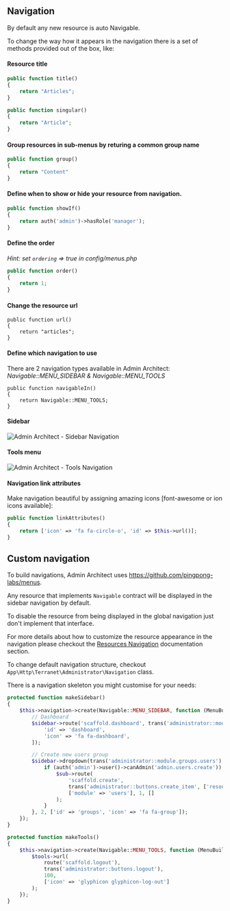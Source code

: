 ## Navigation

By default any new resource is auto Navigable.

To change the way how it appears in the navigation there is a set of methods provided out of the box, like:

#### Resource title

```php
public function title()
{
	return "Articles";
}

public function singular()
{
	return "Article";
}
```

#### Group resources in sub-menus by returing a common group name

```php
public function group()
{
	return "Content"
}
```

#### Define when to show or hide your resource from navigation.

```php
public function showIf()
{
	return auth('admin')->hasRole('manager');
}
```

#### Define the order
*Hint: set `ordering` => true in config/menus.php*

```php
public function order()
{
	return 1;
}
```

#### Change the resource url

```
public function url()
{
	return "articles";
}
```

#### Define which navigation to use
There are 2 navigation types available in Admin Architect:
*Navigable::MENU_SIDEBAR &amp; Navigable::MENU_TOOLS*


```
public function navigableIn()
{
	return Navigable::MENU_TOOLS;
}
```

#### Sidebar

![Admin Architect - Sidebar Navigation](http://docs.adminarchitect.com/images/navigation/sidebar.jpg)

#### Tools menu
![Admin Architect - Tools Navigation](http://docs.adminarchitect.com/images/navigation/tools.jpg)


#### Navigation link attributes
Make navigation beautiful by assigning amazing icons [font-awesome or ion icons available]:

```php
public function linkAttributes()
{
    return ['icon' => 'fa fa-circle-o', 'id' => $this->url()];
}
```

## Custom navigation

To build navigations, Admin Architect uses https://github.com/pingpong-labs/menus.

Any resource that implements `Navigable` contract will be displayed in the sidebar navigation by default.

To disable the resource from being displayed in the global navigation just don't implement that interface.

For more details about how to customize the resource appearance in the navigation please checkout the [Resources Navigation](http://docs.adminarchitect.com/Resources) documentation section.

To change default navigation structure, checkout `App\Http\Terranet\Administrator\Navigation` class.

There is a navigation skeleton you might customise for your needs:

```php
protected function makeSidebar()
{
	$this->navigation->create(Navigable::MENU_SIDEBAR, function (MenuBuilder $sidebar) {
		// Dashboard
		$sidebar->route('scaffold.dashboard', trans('administrator::module.dashboard'), [], 1, [
			'id' => 'dashboard',
			'icon' => 'fa fa-dashboard',
		]);

		// Create new users group
		$sidebar->dropdown(trans('administrator::module.groups.users'), function (MenuItem $sub) {
			if (auth('admin')->user()->canAdmin('admin.users.create')) {
				$sub->route(
					'scaffold.create',
					trans('administrator::buttons.create_item', ['resource' => 'User']),
					['module' => 'users'], 1, []
				);
			}
		}, 2, ['id' => 'groups', 'icon' => 'fa fa-group']);
	});
}

protected function makeTools()
{
	$this->navigation->create(Navigable::MENU_TOOLS, function (MenuBuilder $tools) {
		$tools->url(
			route('scaffold.logout'),
			trans('administrator::buttons.logout'),
			100,
			['icon' => 'glyphicon glyphicon-log-out']
		);
	});
}
```